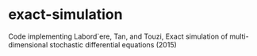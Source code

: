 # exact-simulation
Code implementing Labord`ere, Tan, and Touzi, Exact simulation of multi-dimensional stochastic differential equations (2015)
